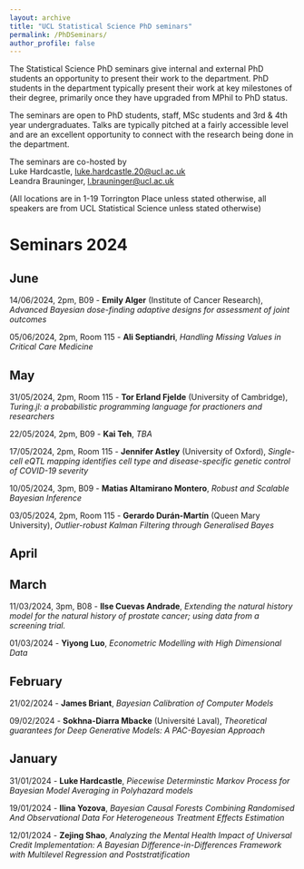 ```yaml
---
layout: archive
title: "UCL Statistical Science PhD seminars"
permalink: /PhDSeminars/
author_profile: false
---
```


The Statistical Science PhD seminars give internal and external PhD students an opportunity to present their work to the department. PhD students in the department typically present their work at key milestones of their degree, primarily once they have upgraded from MPhil to PhD status.

The seminars are open to PhD students, staff, MSc students and 3rd & 4th year undergraduates. Talks are typically pitched at a fairly accessible level and are an excellent opportunity to connect with the research being done in the department. 

The seminars are co-hosted by <br>
Luke Hardcastle, luke.hardcastle.20@ucl.ac.uk <br>
Leandra Brauninger, l.brauninger@ucl.ac.uk

(All locations are in 1-19 Torrington Place unless stated otherwise, all speakers are from UCL Statistical Science unless stated otherwise)

# Seminars 2024
## June

14/06/2024, 2pm, B09 - **Emily Alger** (Institute of Cancer Research), *Advanced Bayesian dose-finding adaptive designs for assessment of joint outcomes*

05/06/2024, 2pm, Room 115 - **Ali Septiandri**, *Handling Missing Values in Critical Care Medicine*

## May

31/05/2024, 2pm, Room 115 - **Tor Erland Fjelde** (University of Cambridge), *Turing.jl: a probabilistic programming language for practioners and researchers*

22/05/2024, 2pm, B09 - **Kai Teh**, *TBA*

17/05/2024, 2pm, Room 115 - **Jennifer Astley** (University of Oxford), *Single-cell eQTL mapping identifies cell type and disease-specific genetic control of COVID-19 severity*

10/05/2024, 3pm, B09 - **Matias Altamirano Montero**, *Robust and Scalable Bayesian Inference*

03/05/2024, 2pm, Room 115 - **Gerardo Durán-Martín** (Queen Mary University), *Outlier-robust Kalman Filtering through Generalised Bayes*

## April

## March
11/03/2024, 3pm, B08 - **Ilse Cuevas Andrade**, *Extending the natural history model for the natural history of prostate cancer; using data from a screening trial.*

01/03/2024 - **Yiyong Luo**, *Econometric Modelling with High Dimensional Data*

## February
21/02/2024 - **James Briant**, *Bayesian Calibration of Computer Models*

09/02/2024 - **Sokhna-Diarra Mbacke** (Université Laval), *Theoretical guarantees for Deep Generative Models: A PAC-Bayesian Approach*

## January
31/01/2024 - **Luke Hardcastle**, *Piecewise Determinstic Markov Process for Bayesian Model Averaging in Polyhazard models*

19/01/2024 - **Ilina Yozova**, *Bayesian Causal Forests Combining Randomised And Observational Data For Heterogeneous Treatment Effects Estimation*

12/01/2024 - **Zejing Shao**, *Analyzing the Mental Health Impact of Universal Credit Implementation: A Bayesian Difference-in-Differences Framework with Multilevel Regression and Poststratification*
